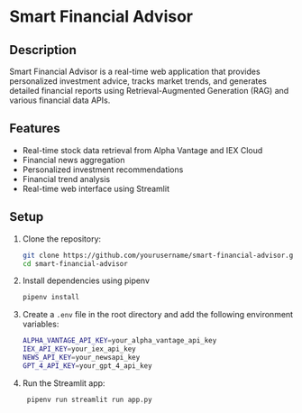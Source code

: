 # Smart Financial Advisor

## Description
Smart Financial Advisor is a real-time web application that provides personalized investment advice, tracks market trends, and generates detailed financial reports using Retrieval-Augmented Generation (RAG) and various financial data APIs.

## Features
- Real-time stock data retrieval from Alpha Vantage and IEX Cloud
- Financial news aggregation
- Personalized investment recommendations
- Financial trend analysis
- Real-time web interface using Streamlit

## Setup
1. Clone the repository:
   ```bash
   git clone https://github.com/yourusername/smart-financial-advisor.git
   cd smart-financial-advisor

2. Install dependencies using pipenv
    ```bash
    pipenv install
    ```
   
3. Create a `.env` file in the root directory and add the following environment variables:
   ```bash
   ALPHA_VANTAGE_API_KEY=your_alpha_vantage_api_key
   IEX_API_KEY=your_iex_api_key
   NEWS_API_KEY=your_newsapi_key
   GPT_4_API_KEY=your_gpt_4_api_key
   ```
   
4. Run the Streamlit app:
   ```bash
    pipenv run streamlit run app.py
    ```